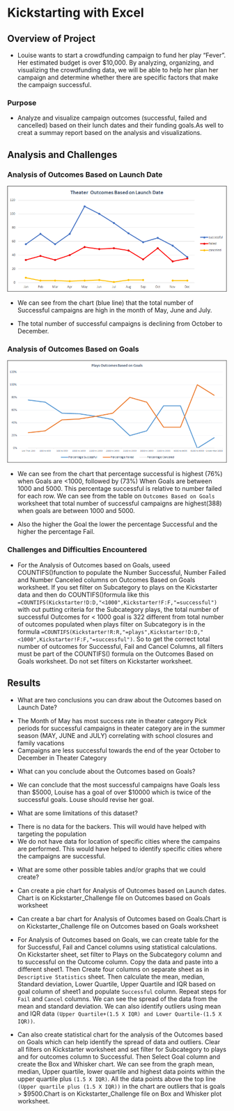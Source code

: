 # **Kickstarting with Excel**
	
## **Overview of Project** 
* Louise wants to start a crowdfunding campaign to fund her play “Fever”. Her estimated budget is over $10,000. By analyzing, organizing, and visualizing the crowdfunding data, we will be able to help her plan her campaign and determine whether there are specific factors that make the campaign successful.
 
### Purpose 
 
* Analyze and visualize campaign outcomes (successful, failed and cancelled) based on their lunch dates and their funding goals.As well to creat a summay report based on the analysis and visualizations.

## **Analysis and Challenges** 
 
### Analysis of Outcomes Based on Launch Date 
![Theater Outcomes Based on Launch](./Theater_Outcomes_vs_Launch.png) 
 
* We can see from the chart (blue line) that the total number of Successful campaigns are high in the month of May, June and July. 

* The total number of successful campaigns is declining from October to December. 
 
### Analysis of Outcomes Based on Goals 

![Outcomes_vs_Goals](./Outcomes_vs_Goals.png) 
 
* We can see from the chart that percentage successful is highest (76%) when Goals are <1000, followed by (73%) When Goals are between 1000 and 5000. This percentage successful is relative to number failed for each row. We can see from the table on `Outcomes Based on Goals` worksheet that total number of successful campaigns are highest(388) when goals are between 1000 and 5000.

* Also the higher the Goal the lower the percentage Successful and the higher the percentage Fail. 

### Challenges and Difficulties Encountered 

* For the Analysis of Outcomes based on Goals, useed COUNTIFS()function to populate the Number Successful, Number Failed and Number Canceled columns on Outcomes Based on Goals worksheet. If you set filter on Subcategory to plays on the Kickstarter data and then do COUNTIFS()formula like this `=COUNTIFS(Kickstarter!D:D,"<1000",Kickstarter!F:F,"=successful")` with out putting criteria for the Subcategory plays, the total number of successful Outcomes for < 1000 goal is 322 different from total number of outcomes populated when plays filter on Subcategory is in the formula `=COUNTIFS(Kickstarter!R:R,"=plays",Kickstarter!D:D,"<1000",Kickstarter!F:F,"=successful")`. So to get the correct total number of outcomes for Successful, Fail and Cancel Columns, all filters must be part of the COUNTIFS() formula on the Outcomes Based on Goals worksheet. Do not set filters on Kickstarter worksheet.


## **Results** 

- What are two conclusions you can draw about the Outcomes based on Launch Date? 

* The Month of May has most success rate in theater category Pick periods for successful campaigns in theater category are in the summer season (MAY, JUNE and JULY) correlating with school closures and family vacations
* Campaigns are less successful towards the end of the year October to December in Theater Category 

- What can you conclude about the Outcomes based on Goals?

* We can conclude that the most successful campaigns have Goals less than $5000, Louise has a goal of over $10000 which is twice of the successful goals. Louse should revise her goal.

- What are some limitations of this dataset?

* There is no data for the backers. This will would have helped with targeting the population 
* We do not have data for location of specific cities where the campains are performed. This would have helped to identify specific cities where the campaigns are successful.

- What are some other possible tables and/or graphs that we could create? 

* Can create a pie chart for Analysis of Outcomes based on Launch dates. Chart is on Kickstarter_Challenge file on Outcomes based on Goals worksheet

* Can create a bar chart for Analysis of Outcomes based on Goals.Chart is on Kickstarter_Challenge file on Outcomes based on Goals worksheet

* For Analysis of Outcomes based on Goals, we can create table for the for Successful, Fail and Cancel columns using statistical calculations. On Kickstarter sheet, set filter to Plays on the Subcategory column and to successful on the Outcome column. Copy the data and paste into a different sheet1. Then Create four columns on separate sheet as in `Descriptive Statistics` sheet. Then calculate the mean, median, Standard deviation, Lower Quartile, Upper Quartile and IQR based on goal column of sheet1 and populate `Successful` column. Repeat steps for `Fail` and `Cancel` columns. We can see the spread of the data from the mean and standard deviation. We can also identify outliers using mean and IQR data `(Upper Quartile+(1.5 X IQR) and Lower Quartile-(1.5 X IQR))`. 
* Can also create statistical chart for the analysis of the Outcomes based on Goals which can help identify the spread of data and outliers. Clear all filters on Kickstarter worksheet and set filter for Subcategory to plays and for outcomes column to Successful. Then Select Goal column and create the Box and Whisker chart. We can see from the graph mean, median, Upper quartile, lower quartile and highest data points within the upper quartile plus `(1.5 X IQR)`. All the data points above the top line `(Upper quartile plus (1.5 X IQR))` in the chart are outliers that is goals > $9500.Chart is on Kickstarter_Challenge file on Box and Whisker plot worksheet.



